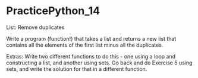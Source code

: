 # PracticePython_14
List: Remove duplicates

Write a program (function!) that takes a list and returns a new list that contains all the elements of the first list minus all the duplicates.

Extras:
Write two different functions to do this - one using a loop and constructing a list, and another using sets.
Go back and do Exercise 5 using sets, and write the solution for that in a different function.
